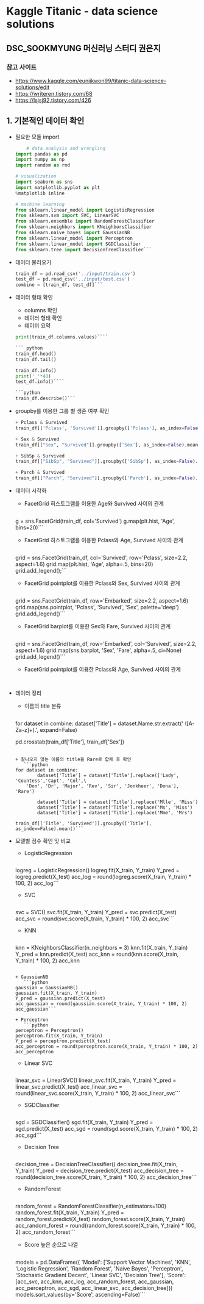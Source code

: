 # Kaggle Titanic - data science solutions
## DSC_SOOKMYUNG 머신러닝 스터디 권은지

### 참고 사이트
+ https://www.kaggle.com/eunjikwon99/titanic-data-science-solutions/edit
+ https://writeren.tistory.com/68
+ https://lsjsj92.tistory.com/426

## 1. 기본적인 데이터 확인
+ 필요한 모듈 import 
    ``` python
    	# data analysis and wrangling
	import pandas as pd
	import numpy as np
	import random as rnd

	# visualization
	import seaborn as sns
	import matplotlib.pyplot as plt
	%matplotlib inline

	# machine learning
	from sklearn.linear_model import LogisticRegression
	from sklearn.svm import SVC, LinearSVC
	from sklearn.ensemble import RandomForestClassifier
	from sklearn.neighbors import KNeighborsClassifier
	from sklearn.naive_bayes import GaussianNB
	from sklearn.linear_model import Perceptron
	from sklearn.linear_model import SGDClassifier
	from sklearn.tree import DecisionTreeClassifier```

+ 데이터 불러오기
    ``` python
	train_df = pd.read_csv('../input/train.csv')
	test_df = pd.read_csv('../input/test.csv')
	combine = [train_df, test_df]```

+ 데이터 형태 확인
    + columns 확인
    + 데이터 형태 확인
    + 데이터 요약
    ```python
	print(train_df.columns.values)````

    ``` python
	train_df.head()
	train_df.tail()

	train_df.info()
	print('_'*40)
	test_df.info()````

    ```python
	train_df.describe()```


+ groupby를 이용한 그룹 별 생존 여부 확인
    ``` python
    + Pclass & Survived
	train_df[['Pclass', 'Survived']].groupby(['Pclass'], as_index=False).mean().sort_values(by='Survived', ascending=False)

    + Sex & Survived
	train_df[["Sex", "Survived"]].groupby(['Sex'], as_index=False).mean().sort_values(by='Survived', ascending=False)

    + SibSp & Survived
	train_df[["SibSp", "Survived"]].groupby(['SibSp'], as_index=False).mean().sort_values(by='Survived', ascending=False)

    + Parch & Survived
	train_df[["Parch", "Survived"]].groupby(['Parch'], as_index=False).mean().sort_values(by='Survived', ascending=False)```

+ 데이터 시각화
    + FacetGrid 히스토그램를 이용한 Age와 Survived 사이의 관계
       ```python
	g = sns.FacetGrid(train_df, col='Survived')
	g.map(plt.hist, 'Age', bins=20)```

    + FacetGrid 히스토그램를 이용한 Pclass와 Age, Survived 사이의 관계
       ```python
	grid = sns.FacetGrid(train_df, col='Survived', row='Pclass', size=2.2, aspect=1.6)
	grid.map(plt.hist, 'Age', alpha=.5, bins=20)
	grid.add_legend();```

    + FacetGrid pointplot를 이용한 Pclass와 Sex, Survived 사이의 관계
       ```python
	grid = sns.FacetGrid(train_df, row='Embarked', size=2.2, aspect=1.6)
	grid.map(sns.pointplot, 'Pclass', 'Survived', 'Sex', palette='deep')
	grid.add_legend()```

    + FacetGrid barplot를 이용한 Sex와 Fare, Survived 사이의 관계
       ```python
	grid = sns.FacetGrid(train_df, row='Embarked', col='Survived', size=2.2, aspect=1.6)
	grid.map(sns.barplot, 'Sex', 'Fare', alpha=.5, ci=None)
	grid.add_legend()```

    + FacetGrid pointplot를 이용한 Pclass와 Age, Survived 사이의 관계
       ```python
	```

+ 데이터 정리
    + 이름의 title 분류
       ```python
	for dataset in combine:
    	   dataset['Title'] = dataset.Name.str.extract(' ([A-Za-z]+)\.', expand=False)

	pd.crosstab(train_df['Title'], train_df['Sex'])
	```

    + 잘나오지 않는 이름의 title을 Rare로 합체 후 확인
       ```python
	for dataset in combine:
    	    dataset['Title'] = dataset['Title'].replace(['Lady', 'Countess','Capt', 'Col',\
 	    'Don', 'Dr', 'Major', 'Rev', 'Sir', 'Jonkheer', 'Dona'], 'Rare')

    	    dataset['Title'] = dataset['Title'].replace('Mlle', 'Miss')
    	    dataset['Title'] = dataset['Title'].replace('Ms', 'Miss')
    	    dataset['Title'] = dataset['Title'].replace('Mme', 'Mrs')
    
	train_df[['Title', 'Survived']].groupby(['Title'], as_index=False).mean()```

+ 모델별 점수 확인 및 비교
    + LogisticRegression
       ```python
	logreg = LogisticRegression()
	logreg.fit(X_train, Y_train)
	Y_pred = logreg.predict(X_test)
	acc_log = round(logreg.score(X_train, Y_train) * 100, 2)
	acc_log```

    + SVC
       ```python
	svc = SVC()
	svc.fit(X_train, Y_train)
	Y_pred = svc.predict(X_test)
	acc_svc = round(svc.score(X_train, Y_train) * 100, 2)
	acc_svc```

    + KNN
       ```python
	knn = KNeighborsClassifier(n_neighbors = 3)
	knn.fit(X_train, Y_train)
	Y_pred = knn.predict(X_test)
	acc_knn = round(knn.score(X_train, Y_train) * 100, 2)
	acc_knn
	```

    + GaussianNB
       ```python
	gaussian = GaussianNB()
	gaussian.fit(X_train, Y_train)
	Y_pred = gaussian.predict(X_test)
	acc_gaussian = round(gaussian.score(X_train, Y_train) * 100, 2)
	acc_gaussian```

    + Perceptron
       ```python
	perceptron = Perceptron()
	perceptron.fit(X_train, Y_train)
	Y_pred = perceptron.predict(X_test)
	acc_perceptron = round(perceptron.score(X_train, Y_train) * 100, 2)
	acc_perceptron
	```

    + Linear SVC
       ```python
	linear_svc = LinearSVC()
	linear_svc.fit(X_train, Y_train)
	Y_pred = linear_svc.predict(X_test)
	acc_linear_svc = round(linear_svc.score(X_train, Y_train) * 100, 2)
	acc_linear_svc```

    + SGDClassifier
       ```python
	sgd = SGDClassifier()
	sgd.fit(X_train, Y_train)
	Y_pred = sgd.predict(X_test)
	acc_sgd = round(sgd.score(X_train, Y_train) * 100, 2)
	acc_sgd```

    + Decision Tree
       ```python
	decision_tree = DecisionTreeClassifier()
	decision_tree.fit(X_train, Y_train)
	Y_pred = decision_tree.predict(X_test)
	acc_decision_tree = round(decision_tree.score(X_train, Y_train) * 100, 2)
	acc_decision_tree```

    + RandomForest
       ```python
	random_forest = RandomForestClassifier(n_estimators=100)
	random_forest.fit(X_train, Y_train)
	Y_pred = random_forest.predict(X_test)
	random_forest.score(X_train, Y_train)
	acc_random_forest = round(random_forest.score(X_train, Y_train) * 100, 2)
	acc_random_forest```

    + Score 높은 순으로 나열
       ```python
	models = pd.DataFrame({
    	    'Model': ['Support Vector Machines', 'KNN', 'Logistic Regression', 
              	    'Random Forest', 'Naive Bayes', 'Perceptron', 
              	    'Stochastic Gradient Decent', 'Linear SVC', 
              	    'Decision Tree'],
    	    'Score': [acc_svc, acc_knn, acc_log, 
              	  acc_random_forest, acc_gaussian, acc_perceptron, 
              	  acc_sgd, acc_linear_svc, acc_decision_tree]})
	models.sort_values(by='Score', ascending=False)```
    